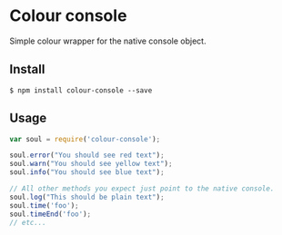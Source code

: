 # Colour console

Simple colour wrapper for the native console object.

## Install

    $ npm install colour-console --save

## Usage

````js
var soul = require('colour-console');

soul.error("You should see red text");
soul.warn("You should see yellow text");
soul.info("You should see blue text");

// All other methods you expect just point to the native console.
soul.log("This should be plain text");
soul.time('foo');
soul.timeEnd('foo');
// etc...
````
